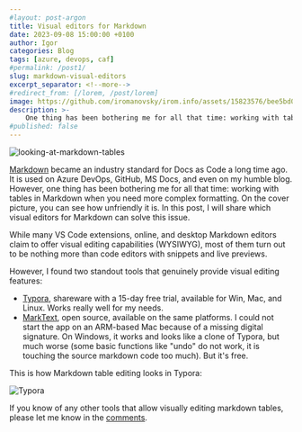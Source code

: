```yaml
---
#layout: post-argon
title: Visual editors for Markdown
date: 2023-09-08 15:00:00 +0100
author: Igor
categories: Blog
tags: [azure, devops, caf]
#permalink: /post1/
slug: markdown-visual-editors
excerpt_separator: <!--more-->
#redirect_from: [/lorem, /post/lorem]
image: https://github.com/iromanovsky/irom.info/assets/15823576/bee5bd07-3fe6-4a5c-a373-c2513aec1fd3
description: >-
    One thing has been bothering me for all that time: working with tables in Markdown when you need more complex formatting. On the cover picture, you can see how unfriendly it is. In this post, I will share which visual editors for Markdown can solve this issue.
#published: false
---
```

<div aligh="center">

![looking-at-markdown-tables](https://github.com/iromanovsky/irom.info/assets/15823576/bee5bd07-3fe6-4a5c-a373-c2513aec1fd3)

</div>

[Markdown](https://www.markdownguide.org/getting-started/) became an industry standard for Docs as Code a long time ago. It is used on Azure DevOps, GitHub, MS Docs, and even on my humble blog. However, one thing has been bothering me for all that time: working with tables in Markdown when you need more complex formatting. On the cover picture, you can see how unfriendly it is. In this post, I will share which visual editors for Markdown can solve this issue.

<!--more-->

While many VS Code extensions, online, and desktop Markdown editors claim to offer visual editing capabilities (WYSIWYG), most of them turn out to be nothing more than code editors with snippets and live previews.

However, I found two standout tools that genuinely provide visual editing features:

- [Typora](https://typora.io), shareware with a 15-day free trial, available for Win, Mac, and Linux. Works really well for my needs.
- [MarkText](https://github.com/marktext/marktext), open source, available on the same platforms. I could not start the app on an ARM-based Mac because of a missing digital signature. On Windows, it works and looks like a clone of Typora, but much worse (some basic functions like "undo" do not work, it is touching the source markdown code too much). But it's free. 

This is how Markdown table editing looks in Typora:

<div aligh="center">

![Typora](https://github.com/iromanovsky/irom.info/assets/15823576/783acf88-8763-43e1-9c90-3ea6c30a3603)

</div>

If you know of any other tools that allow visually editing markdown tables, please let me know in the [comments](https://www.linkedin.com/feed/update/urn:li:activity:7105938894491168768/).
